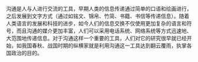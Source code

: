 
沟通是人与人进行交流的工具，早期人类的信息传递通过简单的口语和绘画进行，之后发展到文字方式（通过如铭文、锦帛、竹简、书籍、书信等传递信息）。随着人类语言的发展和科技的进步，如今人们的信息交换不仅使用更加复杂的语言和符号，而且沟通的媒介更加丰富，人们可以采用电话系统、网络系统等方式迅速地、大范围地传递信息。对于沟通这样一个重要的工具，人们对它的研究很早就已经开始，如我国春秋、战国时期的纵横家就是利用沟通这一工具达到翻云覆雨，执掌各国政治的目的。
